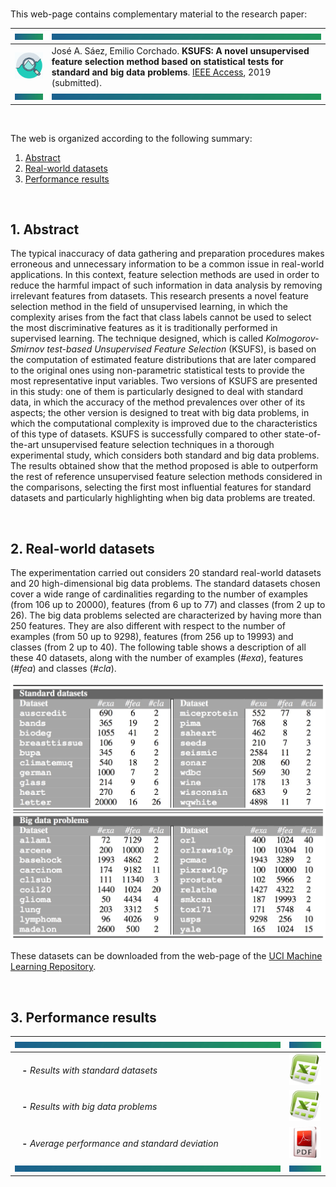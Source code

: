 <br>

This web-page contains complementary material to the research paper:

| <a href="#img1"><img src="bannercolor.jpg" width="100" height="10"></a>| <a href="#img1"><img src="bannercolor.jpg" width="750" height="10"></a>|
|:---|:---|
|<a href="#img1"><img src="icon-research.jpg" width="150"></a>|José A. Sáez, Emilio Corchado. **KSUFS: A novel unsupervised feature selection method based on statistical tests for standard and big data problems**. [IEEE Access](https://ieeeaccess.ieee.org/), 2019 (submitted).|
| <a href="#img1"><img src="bannercolor.jpg" width="100" height="10"></a>| <a href="#img1"><img src="bannercolor.jpg" width="750" height="10"></a>|

<br>

The web is organized according to the following summary:

1. [Abstract](#Abstract)
2. [Real-world datasets](#Datasets)
3. [Performance results](#Performance)

<br>
 
## <a name="Abstract"></a> 1. Abstract
The typical inaccuracy of data gathering and preparation procedures makes erroneous and unnecessary information to be a common issue in real-world applications. In this context, feature selection methods are used in order to reduce the harmful impact of such information in data analysis by removing irrelevant features from datasets. This research presents a novel feature selection method in the field of unsupervised learning, in which the complexity arises from the fact that class labels cannot be used to select the most discriminative features as it is traditionally performed in supervised learning. The technique designed, which is called *Kolmogorov-Smirnov test-based Unsupervised Feature Selection* (KSUFS), is based on the computation of estimated feature distributions that are later compared to the original ones using non-parametric statistical tests to provide the most representative input variables. Two versions of KSUFS are presented in this study: one of them is particularly designed to deal with standard data, in which the accuracy of the method prevalences over other of its aspects; the other version is designed to treat with big data problems, in which the computational complexity is improved due to the characteristics of this type of datasets. KSUFS is successfully compared to other state-of-the-art unsupervised feature selection techniques in a thorough experimental study, which considers both standard and big data problems. The results obtained show that the method proposed is able to outperform the rest of reference unsupervised feature selection methods considered in the comparisons, selecting the first most influential features for standard datasets and particularly highlighting when big data problems are treated.

<br>
 
## <a name="Datasets"></a> 2. Real-world datasets
The experimentation carried out considers 20 standard real-world datasets and 20 high-dimensional big data problems. The standard datasets chosen cover a wide range of cardinalities regarding to the number of examples (from 106 up to 20000), features (from 6 up to 77) and classes (from 2 up to 26). The big data problems selected are characterized by having more than 250 features. They are also different with respect to the number of examples (from 50 up to 9298), features (from 256 up to 19993) and classes (from 2 up to 40). The following table shows a description of all these 40 datasets, along with the number of examples (*#exa*), features (*#fea*) and classes (*#cla*).

<center>
<a href="#img2"><img src="sb-datasets.jpg" width="600"></a>
</center>

These datasets can be downloaded from the web-page of the [UCI Machine Learning Repository](https://archive.ics.uci.edu/ml/index.php).

<br>

## <a name="Performance"></a> 3. Performance results

|<a href="#img1"><img src="bannercolor.jpg" width="750" height="10"></a>|<a href="#img1"><img src="bannercolor.jpg" width="100" height="10"></a>|
|:---|:---:|
|&nbsp;&nbsp;&nbsp;**-** *Results with standard datasets* | [<img src="icon-excel.png" width="50">](https://raw.github.com/joseasaezm/ksufs/master/docs/ksufs-standard.xls)|
|&nbsp;&nbsp;&nbsp;**-** *Results with big data problems* | [<img src="icon-excel.png" width="50">](https://raw.github.com/joseasaezm/ksufs/master/docs/ksufs-bigdata.xls)|
|&nbsp;&nbsp;&nbsp;**-** *Average performance and standard deviation* | [<img src="icon-pdf.png" width="50">](https://raw.github.com/joseasaezm/ksufs/master/docs/ksufs-PerfSD.pdf)|
|<a href="#img1"><img src="bannercolor.jpg" width="750" height="10"></a>|<a href="#img1"><img src="bannercolor.jpg" width="100" height="10"></a>|
